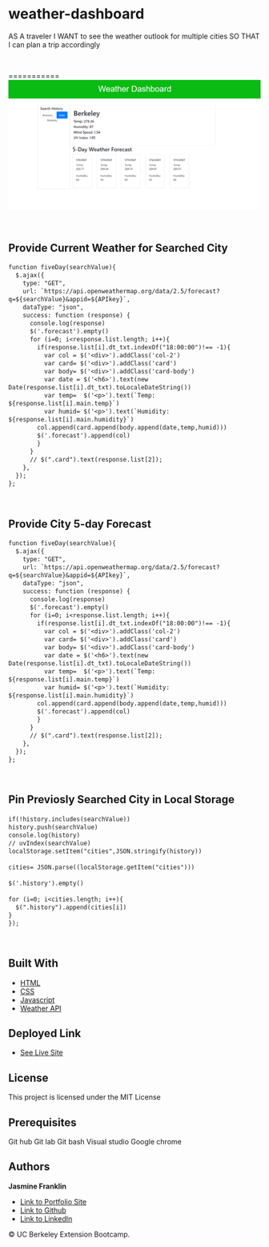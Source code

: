 # weather-dashboard
AS A traveler I WANT to see the weather outlook for multiple cities SO THAT I can plan a trip accordingly

<br>

===========
![Image](weather.png)

<br>

## Provide Current Weather for Searched City

```
function fiveDay(searchValue){
  $.ajax({
    type: "GET",
    url: `https://api.openweathermap.org/data/2.5/forecast?q=${searchValue}&appid=${APIkey}`,
    dataType: "json",
    success: function (response) {
      console.log(response)
      $('.forecast').empty()
      for (i=0; i<response.list.length; i++){
        if(response.list[i].dt_txt.indexOf("18:00:00")!== -1){
          var col = $('<div>').addClass('col-2')
          var card= $('<div>').addClass('card')
          var body= $('<div>').addClass('card-body')
          var date = $('<h6>').text(new Date(response.list[i].dt_txt).toLocaleDateString())
          var temp=  $('<p>').text(`Temp: ${response.list[i].main.temp}`)
          var humid= $('<p>').text(`Humidity: ${response.list[i].main.humidity}`)
        col.append(card.append(body.append(date,temp,humid)))
        $('.forecast').append(col)
        }
      }
      // $(".card").text(response.list[2]);
    },
  });
};
```
<br>

## Provide City 5-day Forecast

```
function fiveDay(searchValue){
  $.ajax({
    type: "GET",
    url: `https://api.openweathermap.org/data/2.5/forecast?q=${searchValue}&appid=${APIkey}`,
    dataType: "json",
    success: function (response) {
      console.log(response)
      $('.forecast').empty()
      for (i=0; i<response.list.length; i++){
        if(response.list[i].dt_txt.indexOf("18:00:00")!== -1){
          var col = $('<div>').addClass('col-2')
          var card= $('<div>').addClass('card')
          var body= $('<div>').addClass('card-body')
          var date = $('<h6>').text(new Date(response.list[i].dt_txt).toLocaleDateString())
          var temp=  $('<p>').text(`Temp: ${response.list[i].main.temp}`)
          var humid= $('<p>').text(`Humidity: ${response.list[i].main.humidity}`)
        col.append(card.append(body.append(date,temp,humid)))
        $('.forecast').append(col)
        }
      }
      // $(".card").text(response.list[2]);
    },
  });
};
```
<br>

## Pin Previosly Searched City in Local Storage 

```
if(!history.includes(searchValue))
history.push(searchValue)
console.log(history)
// uvIndex(searchValue)
localStorage.setItem("cities",JSON.stringify(history))

cities= JSON.parse((localStorage.getItem("cities")))

$('.history').empty()

for (i=0; i<cities.length; i++){
  $(".history").append(cities[i])
}
});
```
<br>


## Built With

* [HTML](https://developer.mozilla.org/en-US/docs/Web/HTML)
* [CSS](https://developer.mozilla.org/en-US/docs/Web/CSS)
* [Javascript](https://developer.mozilla.org/en-US/docs/Web/JavaScript)
* [Weather API](https://openweathermap.org/api)

## Deployed Link

* [See Live Site]( https://jas-f.github.io/global-weather-dashboard/)

## License

This project is licensed under the MIT License 

## Prerequisites

Git hub
Git lab
Git bash
Visual studio
Google chrome

## Authors

**Jasmine Franklin** 

- [Link to Portfolio Site](https://jas-f.github.io/responsive-portfolio/index.html)
- [Link to Github](https://github.com/Jas-F/global-weather-dashboard)
- [Link to LinkedIn](https://www.linkedin.com/in/jasmine-franklin-8b08ba121)

<p>&copy; UC Berkeley Extension Bootcamp.</p>
